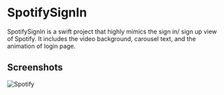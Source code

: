 SpotifySignIn
==========
SpotifySignIn is a swift project that highly mimics the sign in/ sign up view of Spotify. It includes the video background, carousel text, and the animation of login page.

## Screenshots
![Spotify](https://github.com/soapyigu/30SwiftProjects/blob/master/Project%20010%20-%20SpotifySignIn/Spotify.gif)
